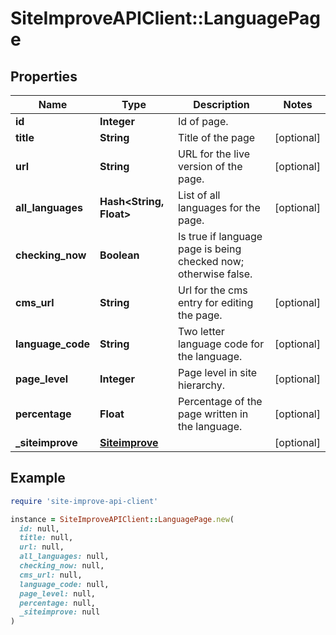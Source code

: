 # SiteImproveAPIClient::LanguagePage

## Properties

| Name | Type | Description | Notes |
| ---- | ---- | ----------- | ----- |
| **id** | **Integer** | Id of page. |  |
| **title** | **String** | Title of the page | [optional] |
| **url** | **String** | URL for the live version of the page. | [optional] |
| **all_languages** | **Hash&lt;String, Float&gt;** | List of all languages for the page. | [optional] |
| **checking_now** | **Boolean** | Is true if language page is being checked now; otherwise false. |  |
| **cms_url** | **String** | Url for the cms entry for editing the page. | [optional] |
| **language_code** | **String** | Two letter language code for the language. | [optional] |
| **page_level** | **Integer** | Page level in site hierarchy. | [optional] |
| **percentage** | **Float** | Percentage of the page written in the language. | [optional] |
| **_siteimprove** | [**Siteimprove**](Siteimprove.md) |  | [optional] |

## Example

```ruby
require 'site-improve-api-client'

instance = SiteImproveAPIClient::LanguagePage.new(
  id: null,
  title: null,
  url: null,
  all_languages: null,
  checking_now: null,
  cms_url: null,
  language_code: null,
  page_level: null,
  percentage: null,
  _siteimprove: null
)
```

